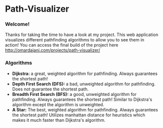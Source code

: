 # Path-Visualizer
### Welcome!
Thanks for taking the time to have a look at my project. This web application visualizes different pathfinding algorithms to allow you to see them in action! You can access the final build of the project here http://omardajani.com/projects/path-visualizer/

### Algorithms
* **Dijkstra:** a great, weighted algorithm for pathfinding. Always guarantees the shortest path!
* **Depth First Search (DFS):** a bad, unweighted algorithm for pathfinding. Does not guarantee the shortest path.
* **Breadth First Search (BFS):** a good, unweighted algorithm for pathfinding. Always guarantees the shortest path! Similar to Dijkstra's algorithm except the algorithm is unweighted.
* **A Star:** The best, weighted algorithm for pathfinding. Always guarantees the shortest path! Utilizes manhattan distance for heuristics which makes it much faster than Dijkstra's algorithm.
